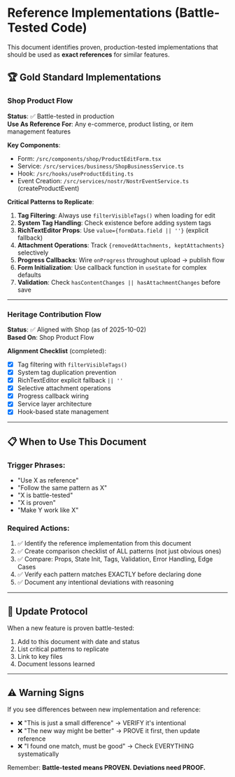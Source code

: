 # Reference Implementations (Battle-Tested Code)

This document identifies proven, production-tested implementations that should be used as **exact references** for similar features.

## 🏆 Gold Standard Implementations

### Shop Product Flow
**Status**: ✅ Battle-tested in production  
**Use As Reference For**: Any e-commerce, product listing, or item management features

**Key Components**:
- Form: `/src/components/shop/ProductEditForm.tsx`
- Service: `/src/services/business/ShopBusinessService.ts`
- Hook: `/src/hooks/useProductEditing.ts`
- Event Creation: `/src/services/nostr/NostrEventService.ts` (createProductEvent)

**Critical Patterns to Replicate**:
1. **Tag Filtering**: Always use `filterVisibleTags()` when loading for edit
2. **System Tag Handling**: Check existence before adding system tags
3. **RichTextEditor Props**: Use `value={formData.field || ''}` (explicit fallback)
4. **Attachment Operations**: Track `{removedAttachments, keptAttachments}` selectively
5. **Progress Callbacks**: Wire `onProgress` throughout upload → publish flow
6. **Form Initialization**: Use callback function in `useState` for complex defaults
7. **Validation**: Check `hasContentChanges || hasAttachmentChanges` before save

---

### Heritage Contribution Flow
**Status**: ✅ Aligned with Shop (as of 2025-10-02)  
**Based On**: Shop Product Flow

**Alignment Checklist** (completed):
- [x] Tag filtering with `filterVisibleTags()`
- [x] System tag duplication prevention
- [x] RichTextEditor explicit fallback `|| ''`
- [x] Selective attachment operations
- [x] Progress callback wiring
- [x] Service layer architecture
- [x] Hook-based state management

---

## 📋 When to Use This Document

### Trigger Phrases:
- "Use X as reference"
- "Follow the same pattern as X"
- "X is battle-tested"
- "X is proven"
- "Make Y work like X"

### Required Actions:
1. ✅ Identify the reference implementation from this document
2. ✅ Create comparison checklist of ALL patterns (not just obvious ones)
3. ✅ Compare: Props, State Init, Tags, Validation, Error Handling, Edge Cases
4. ✅ Verify each pattern matches EXACTLY before declaring done
5. ✅ Document any intentional deviations with reasoning

---

## 🔄 Update Protocol

When a new feature is proven battle-tested:
1. Add to this document with date and status
2. List critical patterns to replicate
3. Link to key files
4. Document lessons learned

---

## ⚠️ Warning Signs

If you see differences between new implementation and reference:
- ❌ "This is just a small difference" → VERIFY it's intentional
- ❌ "The new way might be better" → PROVE it first, then update reference
- ❌ "I found one match, must be good" → Check EVERYTHING systematically

Remember: **Battle-tested means PROVEN. Deviations need PROOF.**
